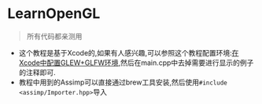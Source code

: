 # LearnOpenGL
> 所有代码都亲测用

* 这个教程是基于Xcode的,如果有人感兴趣,可以参照这个教程配置环境:[在Xcode中配置GLEW+GLFW环境](http://blog.csdn.net/longzh_cn/article/details/55001345),然后在main.cpp中去掉需要进行显示的例子的注释即可.
* 教程中用到的Assimp可以直接通过brew工具安装,然后使用`#include <assimp/Importer.hpp>`导入

